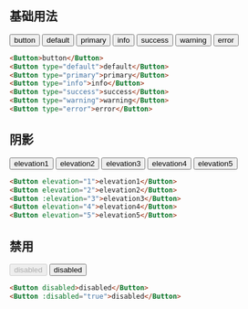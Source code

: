 ## 基础用法
<Button>button</Button>
<Button type="default">default</Button>
<Button type="primary">primary</Button>
<Button type="info">info</Button>
<Button type="success">success</Button>
<Button type="warning">warning</Button>
<Button type="error">error</Button>

```html
<Button>button</Button>
<Button type="default">default</Button>
<Button type="primary">primary</Button>
<Button type="info">info</Button>
<Button type="success">success</Button>
<Button type="warning">warning</Button>
<Button type="error">error</Button>
```

## 阴影
<Button elevation="1">elevation1</Button>
<Button elevation="2">elevation2</Button>
<Button :elevation="3">elevation3</Button>
<Button elevation="4">elevation4</Button>
<Button elevation="5">elevation5</Button>

```html 
<Button elevation="1">elevation1</Button>
<Button elevation="2">elevation2</Button>
<Button :elevation="3">elevation3</Button>
<Button elevation="4">elevation4</Button>
<Button elevation="5">elevation5</Button>
```

## 禁用
<Button disabled>disabled</Button>
<Button :disabled="true">disabled</Button>

```html
<Button disabled>disabled</Button>
<Button :disabled="true">disabled</Button>
```